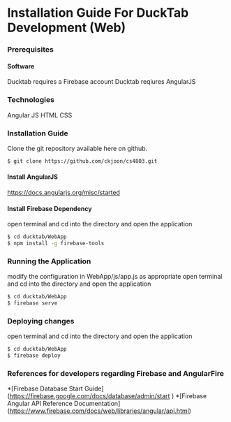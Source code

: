 # Installation Guide For DuckTab Development (Web)

### Prerequisites

#### Software

Ducktab requires a Firebase account 
Ducktab reqiures AngularJS  

### Technologies

Angular JS 
HTML 
CSS

### Installation Guide

Clone the git repository available here on github.
```sh
$ git clone https://github.com/ckjoon/cs4803.git 
```

#### Install AngularJS

https://docs.angularjs.org/misc/started

#### Install Firebase Dependency
open terminal and cd into the directory and open the application
```sh
$ cd ducktab/WebApp
$ npm install -g firebase-tools
```

### Running the Application
modify the configuration in WebApp/js/app.js as appropriate 
open terminal and cd into the directory and open the application
```sh
$ cd ducktab/WebApp
$ firebase serve
```

### Deploying changes 
open terminal and cd into the directory and open the application
```sh
$ cd ducktab/WebApp
$ firebase deploy
```
### References for developers regarding Firebase and AngularFire

*[Firebase Database Start Guide] (https://firebase.google.com/docs/database/admin/start )
*[Firebase Angular API Reference Documentation] (https://www.firebase.com/docs/web/libraries/angular/api.html)



